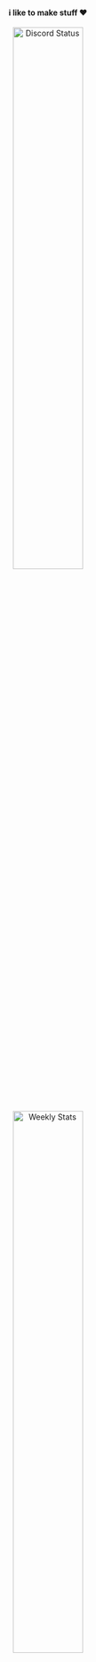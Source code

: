 <div align="center">
	<h4>i like to make stuff ❤️</h4>
	<a href="https://discord.com/users/1111386258908917862" target="_blank" style="background-color: #fffff; padding: 10px">
		<img width="50%" align="top" alt="Discord Status" src="https://lanyard.cnrad.dev/api/1111386258908917862?bg=212830&borderRadius=0px&showDisplayName=true&hide=true&hideActivity=whenNotUsed">
	</a>
	<a href="https://wakatime.com/@grh" target="_blank">
		<img width="50%" align="top" alt="Weekly Stats" src="https://github-readme-stats.vercel.app/api/wakatime?username=grh&border_radius=5px&theme=dark&bg_color=212830&border_color=212830&icon_color=58a6ff&show_icons=true&disable_animations=true&custom_title=Weekly%20Stats&hide_border=true&border_radius=0px">
	</a>
	<a href="https://github.com/grhx" target="_blank">
		<img width="50%" align="top" alt="Github Stats Grade" src="https://github-readme-stats.vercel.app/api?username=grhx&theme=dark&show_icons=true&hide_border=true&count_private=true&bg_color=212830&custom_title=Github%20Stats&border_radius=0px">
	</a>
	<a href="https://github.com/grhx" target="_blank">
		<img width="50%" align="top" alt="Github Stats Streak" src="https://github-readme-streak-stats.herokuapp.com/?user=grhx&theme=dark&hide_border=true&background=212830&border_radius=0px">
	</a>
	<!-- <a href="https://github.com/grhx" target="_blank">
	<img width="50%" align="top" alt="Github Stats Languages" src="https://github-readme-stats.vercel.app/api/top-langs/?username=grhx&theme=dark&show_icons=true&hide_border=true&layout=compact&bg_color=212830&border_radius=0px">
	</a> -->
</div>
